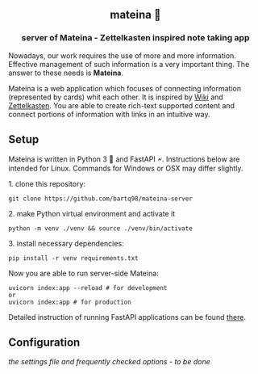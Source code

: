 <div align="center"><h2>mateina 🌿</h2></div>
<div align="center"><h3>server of <b>Mateina</b> - Zettelkasten inspired note taking app</h3></div>

Nowadays, our work requires the use of more and more information.
Effective management of such information is a very important thing.
The answer to these needs is **Mateina**.

Mateina is a web application which focuses of connecting information (represented by cards) whit each other.
It is inspired by [Wiki](https://en.wikipedia.org/wiki/Wiki) and [Zettelkasten](https://en.wikipedia.org/wiki/Zettelkasten).
You are able to create rich-text supported content and connect portions of information with links in an intuitive way.

## Setup

Mateina is written in Python 3 🐍 and FastAPI 🗲. Instructions below are intended for Linux. Commands for Windows or OSX may differ slightly.

<span>1. </span> clone this repository:

```
git clone https://github.com/bartq98/mateina-server
```
<span>2. </span> make Python virtual environment and activate it
```
python -m venv ./venv && source ./venv/bin/activate
```
<span>3. </span> install necessary dependencies:
```
pip install -r venv requirements.txt
```

Now you are able to run server-side Mateina:
```
uvicorn index:app --reload # for development
or
uvicorn index:app # for production
```
Detailed instruction of running FastAPI applications can be found [there](https://fastapi.tiangolo.com/tutorial/first-steps/).

## Configuration

*the settings file and frequently checked options* - *to be done*

